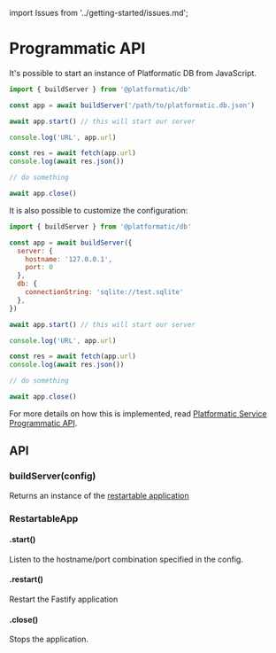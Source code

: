 import Issues from '../getting-started/issues.md';

# Programmatic API

It's possible to start an instance of Platformatic DB from JavaScript.

```js
import { buildServer } from '@platformatic/db'

const app = await buildServer('/path/to/platformatic.db.json')

await app.start() // this will start our server

console.log('URL', app.url)

const res = await fetch(app.url)
console.log(await res.json())

// do something

await app.close()
```

It is also possible to customize the configuration:

```js
import { buildServer } from '@platformatic/db'

const app = await buildServer({
  server: {
    hostname: '127.0.0.1',
    port: 0
  },
  db: {
    connectionString: 'sqlite://test.sqlite'
  },
})

await app.start() // this will start our server

console.log('URL', app.url)

const res = await fetch(app.url)
console.log(await res.json())

// do something

await app.close()
```

For more details on how this is implemented, read [Platformatic Service Programmatic API](/reference/service/programmatic.md).

## API

### buildServer(config)

Returns an instance of the [restartable application](#RestartableApp)

### RestartableApp

#### .start()

Listen to the hostname/port combination specified in the config.

#### .restart()

Restart the Fastify application

#### .close()

Stops the application.

<Issues />
